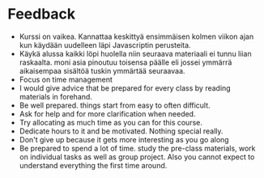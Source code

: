 # Feedback

- Kurssi on vaikea. Kannattaa keskittyä ensimmäisen kolmen viikon ajan kun käydään uudelleen läpi Javascriptin perusteita.
- Käykä alussa kaikki löpi huolella niin seuraava materiaali ei tunnu liian raskaalta. moni asia pinoutuu toisensa päälle eli jossei ymmärrä aikaisempaa sisältöä tuskin ymmärtää seuraavaa.
- Focus on time management
- I would give advice that be prepared for every class by reading materials in forehand.
- Be well prepared. things start from easy to  often difficult.
-  Ask for help and for more clarification when needed. 
- Try allocating as much time as you can for this course.
- Dedicate hours to it and be motivated. Nothing special really.
- Don't give up because it gets more interesting as you go along
- Be prepared to spend a lot of time. study the pre-class materials, work on individual tasks as well as group project. Also you cannot expect to understand everything the first time around.


